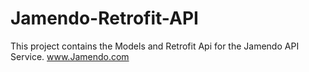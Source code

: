 # Jamendo-Retrofit-API

This project contains the Models and Retrofit Api for the Jamendo API Service. www.Jamendo.com
